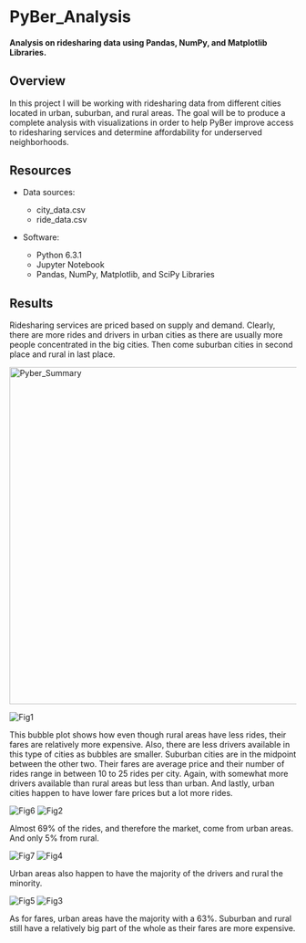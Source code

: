 # PyBer_Analysis

#### Analysis on ridesharing data using Pandas, NumPy, and Matplotlib Libraries. 

## Overview
In this project I will be working with ridesharing data from different cities located in urban, suburban, and rural areas. The goal will be to produce a complete analysis with visualizations in order to help PyBer improve access to ridesharing services and determine affordability for underserved neighborhoods. 

## Resources
- Data sources:
  - city_data.csv
  - ride_data.csv

- Software:
  - Python 6.3.1
  - Jupyter Notebook
  - Pandas, NumPy, Matplotlib, and SciPy Libraries 

## Results

Ridesharing services are priced based on supply and demand. Clearly, there are more rides and drivers in urban cities as there are usually more people concentrated in the big cities. Then come suburban cities in second place and rural in last place. 

<img width="591" alt="Pyber_Summary" src="https://user-images.githubusercontent.com/83378141/121763010-f83e3200-cb06-11eb-9efd-83f0e7aae028.png">

![Fig1](https://user-images.githubusercontent.com/83378141/121763934-c11f4f00-cb0d-11eb-8da2-39c8f9ba9bbd.png)

This bubble plot shows how even though rural areas have less rides, their fares are relatively more expensive. Also, there are less drivers available in this type of cities as bubbles are smaller. Suburban cities are in the midpoint between the other two. Their fares are average price and their number of rides range in between 10 to 25 rides per city. Again, with somewhat more drivers available than rural areas but less than urban. And lastly, urban cities happen to have lower fare prices but a lot more rides.

![Fig6](https://user-images.githubusercontent.com/83378141/121764252-98e51f80-cb10-11eb-81db-c5478efee6b8.png) 
![Fig2](https://user-images.githubusercontent.com/83378141/121764606-3b9e9d80-cb13-11eb-98c0-82807bccbb93.png)

Almost 69% of the rides, and therefore the market, come from urban areas. And only 5% from rural. 

![Fig7](https://user-images.githubusercontent.com/83378141/121764390-81f2fd00-cb11-11eb-8516-fcc05ffcbcf8.png)
![Fig4](https://user-images.githubusercontent.com/83378141/121764626-638e0100-cb13-11eb-92b4-5f6ca17ba333.png)


Urban areas also happen to have the majority of the drivers and rural the minority. 

![Fig5](https://user-images.githubusercontent.com/83378141/121763621-90d6b100-cb0b-11eb-8f91-30ce108735b0.png)
![Fig3](https://user-images.githubusercontent.com/83378141/121764647-85878380-cb13-11eb-88c6-17eabc57602f.png)

As for fares, urban areas have the majority with a 63%. Suburban and rural still have a relatively big part of the whole as their fares are more expensive.




